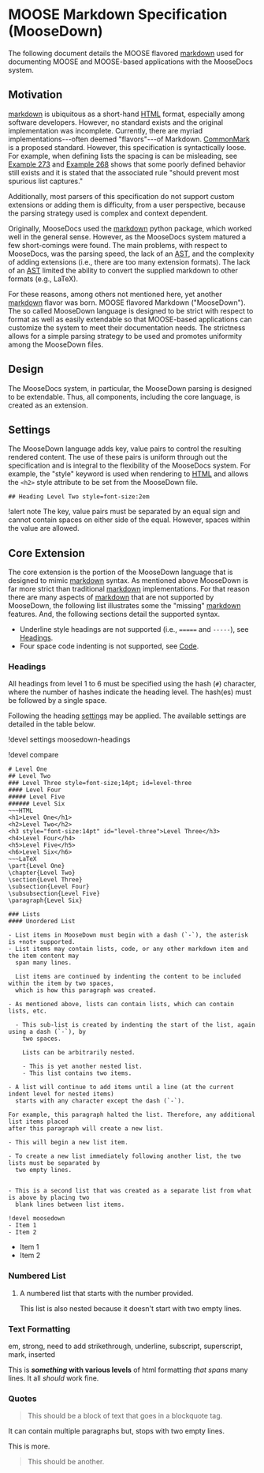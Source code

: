 # MOOSE Markdown Specification (MooseDown)
The following document details the MOOSE flavored [markdown] used for documenting MOOSE and
MOOSE-based applications with the MooseDocs system.

## Motivation
[markdown] is ubiquitous as a short-hand [HTML] format, especially among software developers.
However, no standard exists and the original implementation was incomplete. Currently, there are
myriad implementations---often deemed "flavors"---of Markdown. [CommonMark](http://commonmark.org/)
is a proposed standard. However, this specification is syntactically loose. For example, when
defining lists the spacing is can be misleading, see [Example 273](http://spec.commonmark.org/0.28/#example-273) and [Example 268](http://spec.commonmark.org/0.28/#example-268) shows that some poorly defined behavior still
exists and it is stated that the associated rule "should prevent most spurious list captures."

Additionally, most parsers of this
specification do not support custom extensions or adding them is difficulty, from a user
perspective, because the parsing strategy used is complex and context dependent.

Originally, MooseDocs used the [markdown](http://pythonhosted.org/Markdown/) python package, which
worked well in the general sense. However, as the MooseDocs system matured a few short-comings were
found. The main problems, with respect to MooseDocs, was the parsing speed, the lack of an [AST],
and the complexity of adding extensions (i.e., there are too many extension formats). The lack of an
[AST] limited the ability to convert the supplied markdown to other formats (e.g., LaTeX).

For these reasons, among others not mentioned here, yet another [markdown] flavor was born. MOOSE
flavored Markdown ("MooseDown"). The so called MooseDown language is designed to be strict with
respect to format as well as easily extendable so that MOOSE-based applications can customize the
system to meet their documentation needs. The strictness allows for a simple parsing strategy to be
used and promotes uniformity among the MooseDown files.

## Design
The MooseDocs system, in particular, the MooseDown parsing is designed to be extendable. Thus,
all components, including the core language, is created as an extension.

## Settings
The MooseDown language adds key, value pairs to control the resulting rendered content. The use of
these pairs is uniform through out the specification and is integral to the flexibility of the
MooseDocs system. For example, the "style" keyword is used when rendering to [HTML] and allows the
`<h2>` style attribute to be set from the MooseDown file.

```
## Heading Level Two style=font-size:2em
```

!alert note
The key, value pairs must be separated by an equal sign and cannot contain spaces on either side
of the equal. However, spaces within the value are allowed.

## Core Extension
The core extension is the portion of the MooseDown language that is designed to mimic [markdown]
syntax. As mentioned above MooseDown is far more strict than traditional [markdown] implementations.
For that reason there are many aspects of [markdown] that are not supported by MooseDown, the
following list illustrates some the "missing" [markdown] features. And, the following sections
detail the supported syntax.

- Underline style headings are not supported (i.e., `=====` and `-----`), see [Headings](#headings).
- Four space code indenting is not supported, see [Code](#code).


### Headings
All headings from level 1 to 6 must be specified using the hash (`#`) character, where the
number of hashes indicate the heading level. The hash(es) must be followed by a single space.

Following the heading [settings](#settings) may be applied. The available settings are detailed
in the table below.

!devel settings moosedown-headings

!devel compare
~~~MooseDown
# Level One
## Level Two
### Level Three style=font-size;14pt; id=level-three
#### Level Four
##### Level Five
###### Level Six
~~~HTML
<h1>Level One</h1>
<h2>Level Two</h2>
<h3 style="font-size:14pt" id="level-three">Level Three</h3>
<h4>Level Four</h4>
<h5>Level Five</h5>
<h6>Level Six</h6>
~~~LaTeX
\part{Level One}
\chapter{Level Two}
\section{Level Three}
\subsection{Level Four}
\subsubsection{Level Five}
\paragraph{Level Six}

### Lists
#### Unordered List

- List items in MooseDown must begin with a dash (`-`), the asterisk is +not+ supported.
- List items may contain lists, code, or any other markdown item and the item content may
  span many lines.

  List items are continued by indenting the content to be included within the item by two spaces,
  which is how this paragraph was created.

- As mentioned above, lists can contain lists, which can contain lists, etc.

  - This sub-list is created by indenting the start of the list, again using a dash (`-`), by
    two spaces.

    Lists can be arbitrarily nested.

    - This is yet another nested list.
    - This list contains two items.

- A list will continue to add items until a line (at the current indent level for nested items)
  starts with any character except the dash (`-`).

For example, this paragraph halted the list. Therefore, any additional list items placed
after this paragraph will create a new list.

- This will begin a new list item.

- To create a new list immediately following another list, the two lists must be separated by
  two empty lines.


- This is a second list that was created as a separate list from what is above by placing two
  blank lines between list items.

!devel moosedown
- Item 1
- Item 2
~~~
<ul>
<li>Item 1</li>
<li>Item 2</li>
</ul>

### Numbered List
1. A numbered list that starts with the number provided.

   This list is also nested because it doesn't start with two empty lines.

### Text Formatting

em, strong, need to add strikethrough, underline, subscript, superscript, mark, inserted

This is ***something* with various
levels** of html formatting *that
spans* many lines. It all *should* work
fine.

### Quotes

> This should be a block
of text that goes in a blockquote
tag.

It can contain multiple paragraphs but,
stops with two empty lines.

This is more.
> This should be another.



[AST]: https://en.wikipedia.org/wiki/Abstract_syntax_tree
[HTML]: https://en.wikipedia.org/wiki/HTML
[CommonMark]: http://commonmark.org/
[markdown]: https://en.wikipedia.org/wiki/Markdown
